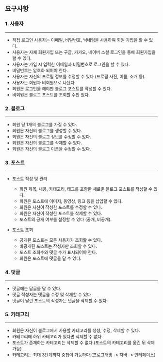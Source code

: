 ## 요구사항

### 1. 사용자

--- 
- 직접 로그인 사용자는 이메일, 비밀번호, 닉네임을 사용하여 회원 가입을 할 수 있다.
- 사용자는 자체 회원가입 또는 구글, 카카오, 네이버 소셜 로그인을 통해 회원가입을 할 수 있다.
- 사용자는 가입 시 입력한 이메일과 비밀번호로 로그인을 할 수 있다.
- 비밀번호는 암호화 되어야 한다.
- 사용자는 자신의 프로필 정보를 수정할 수 있다 (프로필 사진, 이름, 소개 등).
- 사용자는 회원과 비회원으로 나뉜다
- 회원은 로그인을 해야만 블로그 포스트를 작성할 수 있다.
- 비회원은 블로그 포스트를 조회할 수만 있다.

### 2. 블로그

--- 
- 회원 당 1개의 블로그를 가질 수 있다.
- 회원은 자신의 블로그를 생성할 수 있다.
- 회원은 자신의 블로그 정보를 수정할 수 있다.
- 회원은 자신의 블로그를 삭제할 수 있다.
- 회원은 자신의 블로그 이름을 수정할 수 있다.


### 3. 포스트

---
- 포스트 작성 및 관리
  - 회원 제목, 내용, 카테고리, 태그를 포함한 새로운 블로그 포스트를 작성할 수 있다.
  - 회원은 포스트에 이미지, 동영상, 링크 등을 삽입할 수 있다.
  - 회원은 자신이 작성한 포스트를 수정할 수 있다.
  - 회원은 자신이 작성한 포스트를 삭제할 수 있다.
  - 포스트의 공개 여부를 설정할 수 있다 (공개, 비공개).

- 포스트 조회
  - 공개된 포스트는 모든 사용자가 조회할 수 있다.
  - 비공개된 포스트는 작성자만 조회할 수 있다.
  - 포스트 조회수와 댓글 수가 표시되어야 한다.
  - 회원은 포스트에 댓글을 달 수 있다.


### 4. 댓글

--- 
- 댓글에는 답글을 달 수 있다.
- 댓글 작성자는 댓글을 수정 및 삭제할 수 있다
- 댓글이 달린 포스트의 작성자는 댓글을 삭제할 수 있다.

### 5. 카테고리

--- 
- 회원은 자신이 블로그에서 사용할 카테고리를 생성, 수정, 삭제할 수 있다.
- 카테고리에 하위 카테고리가 있다면 삭제할 수 없다.
- 포스트가 존재하는 카테고리는 삭제할 수 없다.(포스트의 카테고리를 옮긴 뒤 삭제 가능)
- 카테고리는 최대 3단계까지 중첩이 가능하다.(프로그래밍 -> 자바 -> 인터페이스)


